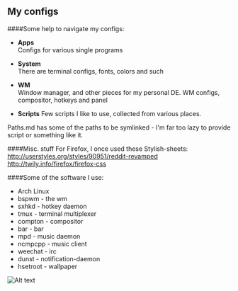 My configs
----------  

####Some help to navigate my configs:
* **Apps**  
Configs for various single programs

* **System**   
There are terminal configs, fonts, colors and such

* **WM**  
Window manager, and other pieces for my personal DE. WM configs, compositor, hotkeys and panel

* **Scripts** 
Few scripts I like to use, collected from various places.

Paths.md has some of the paths to be symlinked - I'm far too lazy to provide script or something like it. 

####Misc. stuff
For Firefox, I once used these Stylish-sheets:
http://userstyles.org/styles/90951/reddit-revamped
http://twily.info/firefox/firefox-css

####Some of the software I use:
 * Arch Linux
 * bspwm		-		the wm
 * sxhkd		-		hotkey daemon
 * tmux			- 	terminal multiplexer
 * compton 	- 	compositor
 * bar 			- 	bar
 * mpd 			- 	music daemon
 * ncmpcpp 	- 	music client
 * weechat 	-		irc
 * dunst 		- 	notification-daemon
 * hsetroot - 	wallpaper



![Alt text](https://raw.github.com/lumolk/config/master/screenshot.png "bspwm")
